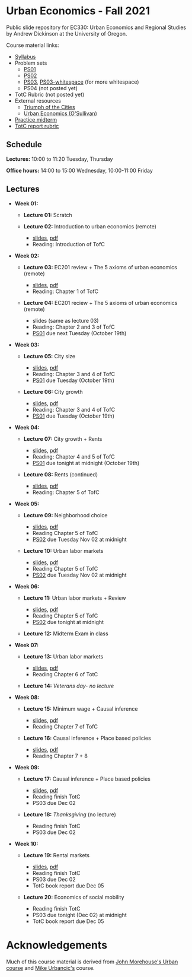 # Urban Economics - Fall 2021

Public slide repository for EC330: Urban Economics and Regional Studies by Andrew Dickinson at the University of Oregon.

Course material links:
  - [Syllabus](syllabus/syllabus.pdf)
  - Problem sets
	- [PS01](problem-sets/ps01/ps01.pdf)
	- [PS02](problem-sets/ps02/ps02.pdf)
	- [PS03](problem-sets/ps03/ps03.pdf), [PS03-whitespace](problem-sets/ps03/ps03-whitespace.pdf) (for more whitespace)
	- PS04 (not posted yet)
  - TotC Rubric (not posted yet)
  - External resources
	- [Triumph of the Cities](http://www.smart-city.institute/library/book/triumph_of_the_city.pdf)
	- [Urban Economics (O'Sullivan)](resources/O'Sullivan_Urban_Economics_8th.pdf) 
  - [Practice midterm](practice-exams/practice-exam-fall21.pdf)  
  - [TotC report rubric](report/ec330-TotC-rubric.pdf)

## Schedule

__Lectures:__ 10:00 to 11:20 Tuesday, Thursday

__Office hours:__ 14:00 to 15:00 Wednesday, 10:00-11:00 Friday
  
## Lectures

- __Week 01:__

  - __Lecture 01:__ Scratch

  - __Lecture 02:__ Introduction to urban economics (remote) 
	- [slides](slides/001-intro/01-intro.html), [pdf](slides/001-intro/01-intro.pdf)
	- Reading: Introduction of TofC

- __Week 02:__

  - __Lecture 03:__ EC201 review + The 5 axioms of urban economics (remote)
	- [slides](slides/002-review/02-review.html), [pdf](slides/002-review/02-review.pdf)
	- Reading: Chapter 1 of TofC

  - __Lecture 04:__ EC201 reciew + The 5 axioms of urban economics (remote)
	- slides (same as lecture 03)
	- Reading: Chapter 2 and 3 of TofC
	-  [PS01](problem-sets/ps01/ps01.pdf) due next Tuesday (October 19th)

- __Week 03:__

  - __Lecture 05:__ City size 
	- [slides](slides/003-size/03-size.html), [pdf](slides/003-size/03-size.pdf)
	- Reading: Chapter 3 and 4 of TofC
	- [PS01](problem-sets/ps01/ps01.pdf) due Tuesday (October 19th)


  - __Lecture 06:__ City growth
	- [slides](slides/004-growth/04-growth.html), [pdf](slides/004-growth/04-growth.pdf)
	- Reading: Chapter 3 and 4 of TofC
	- [PS01](problem-sets/ps01/ps01.pdf) due Tuesday (October 19th)

- __Week 04:__

  - __Lecture 07:__ City growth + Rents
	- [slides](slides/005-rents/05-rents.html), [pdf](slides/005-rents/05-rents.pdf)
	- Reading: Chapter 4 and 5 of TofC
	- [PS01](problem-sets/ps01/ps01.pdf) due tonight at midnight (October 19th)

  - __Lecture 08:__ Rents (continued)
	- [slides](slides/005-rents/05-rents.html), [pdf](slides/005-rents/05-rents.pdf) 
	- Reading: Chapter 5 of TofC

- __Week 05:__

  - __Lecture 09:__ Neighborhood choice
	- [slides](slides/006-nbhd-choice/06-nbhd-choice.html), [pdf](slides/006-nbhd-choice/06-nbhd-choice.pdf)
	- Reading Chapter 5 of TofC
	- [PS02](problem-sets/ps02/ps02.pdf) due Tuesday Nov 02 at midnight

  - __Lecture 10:__ Urban labor markets
	- [slides](slides/007-labor/07-labor.html), [pdf](slides/007-labor/07-labor.pdf)
	- Reading Chapter 5 of TofC
	- [PS02](problem-sets/ps02/ps02.pdf) due Tuesday Nov 02 at midnight

- __Week 06:__

  - __Lecture 11:__ Urban labor markets + Review
	- [slides](slides/007-labor/07-labor.html), [pdf](slides/007-labor/07-labor.pdf)
	- Reading Chapter 5 of TofC
	- [PS02](problem-sets/ps02/ps02.pdf) due tonight at midnight

  - __Lecture 12:__ Midterm Exam in class

- __Week 07:__

  - __Lecture 13:__ Urban labor markets
	- [slides](slides/007-labor/07-labor.html), [pdf](slides/007-labor/07-labor.pdf)
	- Reading Chapter 6 of TotC

  - __Lecture 14:__ _Veterans day- no lecture_

- __Week 08:__

  - __Lecture 15:__ Minimum wage + Causal inference
	- [slides](slides/008-mw-causality/08-mw-causality.html), [pdf](slides/008-mw-causality/08-mw-causality.pdf)
	- Reading Chapter 7 of TofC
  
  - __Lecture 16:__ Causal inference + Place based policies
	- [slides](slides/009-pb-policy/09-pb-policy.html), [pdf](slides/009-pb-policy/09-pb-policy.pdf)
	- Reading Chapter 7 + 8

- __Week 09:__

  - __Lecture 17:__ Causal inference + Place based policies
	- [slides](slides/009-pb-policy/09-pb-policy.html), [pdf](slides/009-pb-policy/09-pb-policy.pdf)
	- Reading finish TotC
    - PS03 due Dec 02

  - __Lecture 18:__ _Thanksgiving_ (no lecture)
	- Reading finish TotC
    - PS03 due Dec 02

- __Week 10:__

  - __Lecture 19:__ Rental markets
    - [slides](slides/010-housing/10-housing.html), [pdf](slides/010-housing/10-housing.pdf)
    - Reading finish TotC
    - PS03 due Dec 02
    - TotC book report due Dec 05

  - __Lecture 20:__ Economics of social mobility
    - Reading finish TotC
    - PS03 due tonight (Dec 02) at midnight
    - TotC book report due Dec 05

# Acknowledgements

Much of this course material is derived from [John Morehouse's Urban course](https://github.com/johnmorehouse/EC330_UrbanEcon) and [Mike Urbancic's](https://twitter.com/Urbancic) course. 
